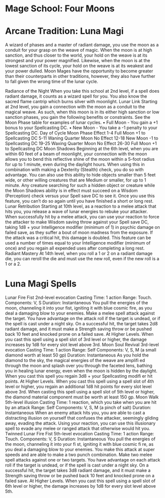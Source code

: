 # Mage School: Four Moons


# Arcane Tradition: Luna Magi
A wizard of phases and a master of radiant damage,
you use the moon as a conduit for your grasp on the
weave of magic. When the moon is at high sanction, and
thus closer to the world, your hold on the weave is at its
strongest and your power magnified. Likewise, when
the moon is at the lowest sanction of its cycle, your hold
on the weave is at its weakest and your power dulled.
Moon Mages have the opportunity to become greater
than their counterparts in other traditions, however,
they also have further to fall given the wrong time of the
lunar cycle.

Radiance of the Night
When you take this school at 2nd level, if a spell does
radiant damage, it counts as a wizard spell for you. You
also know the sacred flame cantrip which burns silver
with moonlight.
Lunar Link
Starting at 2nd level, you gain a connection with the
moon as a conduit to the magical weave. As such, when
this moon is in its either high sanction or low sanction
phases, you gain the following benefits or constraints.
See the Moon Phase table for examples of lunar cycles.
• Full Moon - You gain a +1 bonus to your
Spellcasting DC.
• New Moon - You take a -1 penalty to your
Spellcasting DC.
Day of Cycle Moon Phase Effect
1-4 Full Moon +1 to Spellcasting DC
5-11 Waning
Quarter
Moon
No Effect
12-18 New Moon -1 to Spellcasting DC
19-25 Waxing
Quarter
Moon
No Effect
26-30 Full Moon +1 to Spellcasting DC
Moon Shadows
Beginning at the 6th level, when you are within 60 feet
of a beam of moonlight, your connection with the moon
allows you to bend this reflective shine of the moon
within a 5-foot radius for up to 1 minute, even during
the daylight hours. When using this in combination
with making a Dexterity (Stealth) check, you do so with
advantage. You can also use this ability to hide objects
smaller than 5 feet wide, or other willing creatures that
are Medium or smaller, for up to 1 minute. Any creature
searching for such a hidden object or creature while the
Moon Shadows ability is in effect must succeed on a
Wisdom (Perception) check versus your Spell save DC
to see it.
Once you use this feature, you can’t do so again until
you have finished a short or long rest.
Lunar Retribution
Starting at 10th level, as a reaction to a melee attack
that hits you, you release a wave of lunar energies to
rebuke your attacker. When successfully hit by a melee
attack, you can use your reaction to force the attacker to
make Wisdom saving throw against your Spell save DC,
taking 1d8 + your Intelligence modifier (minimum of 1)
in psychic damage on failed save, as they suffer a bout
of moon madness from the exposure. If the attack was a
critical hit, this damage is doubled.
This feature can be used a number of times equal to
your Intelligence modifier (minimum of once) and you
regain all expended uses after completing a long rest.
Radiant Mastery
At 14th level, when you roll a 1 or 2 on a radiant
damage die, you can reroll the die and must use the
new roll, even if the new roll is a 1 or a 2.

# Luna Magi Spells
Lunar Fire Fist
2nd-level evocation
Casting Time: 1 action
Range: Touch.
Components: V, S
Duration: Instantaneous
You pull the energies of the moon, channeling it into
your fist, igniting it with blue cosmic fire, as you deal
a damaging blow to your enemies. Make a melee spell
attack against the target. You have advantage on the
attack roll if the target is undead, or if the spell is cast
under a night sky. On a successful hit, the target takes
2d8 radiant damage, and it must make a Strength saving
throw or be pushed back 10 feet and knocked prone on
a failed save.
At Higher Levels. When you cast this spell using a
spell slot of 3rd level or higher, the damage increases by
1d8 for every slot level above 3rd.
Moon Soul Revival
3rd-level evocation
Casting Time: 1 action
Range: Self
Components: V, S, M (a small diamond worth at least
50 gp)
Duration: Instantaneous
As you hold the diamond to the sky, the magical
energies of the weave are amplifi ed through the moon
and splash over you through the faceted lens, bathing
you in healing lunar energy, even when the moon is
hidden by the daylight. When you cast this spell you
regain 3d8 + your Spellcasting modifi er hit points.
At Higher Levels. When you cast this spell using a
spell slot of 4th level or higher, you regain an additional
1d8 hit points for every slot level above 3rd. When
casting this spell using a spell slot of 5th level or higher,
the diamond material component must be worth at least
150 gp.
Moon Walk
5th-level illusion
Casting Time: 1 reaction, which you take when you are
hit by an attack
Range: Self
Components: V, S, M (a pinch of salt)
Duration: Instantaneous
When an enemy attack hits you, you are able to cast
a distracting illusion on yourself that confuses the
attacker, seemingly gliding away, evading the attack.
Using your reaction, you can use this illusionary spell to
evade any melee or ranged attack that otherwise would
hit you.
Twinned Lunar Fire Fist
5th-level evocation
Casting Time: 1 action
Range: Touch.
Components: V, S
Duration: Instantaneous
You pull the energies of the moon, channeling it into
your fi st, igniting it with blue cosmic fi re, as you deal a
damaging blow to your enemies. You make this attack
at super speeds and are able to make a two punch
combination. Make two melee spell attacks against one
or two targets. You have advantage on each attack roll if
the target is undead, or if the spell is cast under a night
sky. On a successful hit, the target takes 3d8 radiant
damage, and it must make a Strength saving throw or
be pushed back 10 feet and knocked prone on a failed
save.
At Higher Levels. When you cast this spell using a
spell slot of 6th level or higher, the damage increases by
1d8 for every slot level above 5th.
